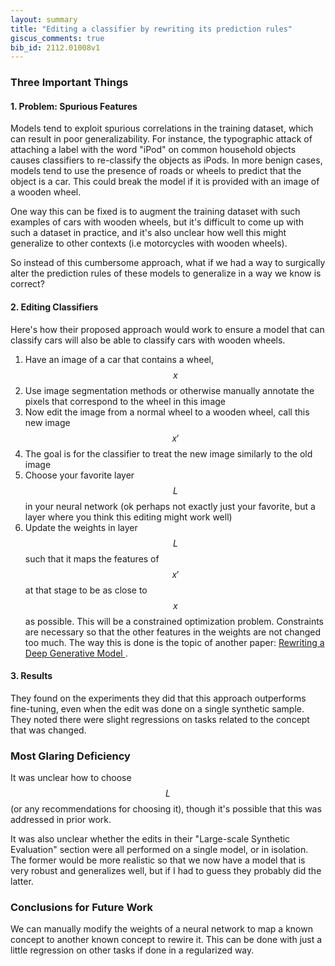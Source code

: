 ```yaml
---
layout: summary
title: "Editing a classifier by rewriting its prediction rules"
giscus_comments: true
bib_id: 2112.01008v1
---
```


### Three Important Things

#### 1. Problem: Spurious Features

Models tend to exploit spurious correlations in the training dataset, which can
result in poor generalizability.
For instance, the typographic attack of attaching a label with the word "iPod"
on common household objects causes classifiers to re-classify the objects as
iPods. In more benign cases, models tend to use the presence of roads or wheels to predict
that the object is a car. This could break the model if it is provided with an
image of a wooden wheel.

One way this can be fixed is to augment the training dataset with such examples of cars with wooden wheels,
but it's difficult to come up with such a dataset in practice, and it's also unclear how well this
might generalize to other contexts (i.e motorcycles with wooden wheels).

So instead of this cumbersome approach, what if we had a way to
surgically alter the prediction rules of these models to generalize
in a way we know is correct?

#### 2. Editing Classifiers

Here's how their proposed approach would work to ensure a model that can
classify cars will also be able to classify cars with wooden wheels.

1. Have an image of a car that contains a wheel, $$x$$
2. Use image segmentation methods or otherwise manually annotate the pixels that correspond to the wheel in this image
3. Now edit the image from a normal wheel to a wooden wheel, call this new image $$x'$$
4. The goal is for the classifier to treat the new image similarly to the old image
5. Choose your favorite layer $$L$$ in your neural network (ok perhaps not exactly just your favorite, but a layer where you think this editing might work well)
6. Update the weights in layer $$L$$ such that it maps the features of $$x'$$ at that stage to be as close
   to $$x$$ as possible. This will be a constrained optimization problem.
   Constraints are necessary so that the other features in the weights are not
   changed too much. The way this is done is the topic of another paper: [Rewriting a Deep Generative Model
   ](https://arxiv.org/abs/2007.15646).

#### 3. Results

They found on the experiments they did that this approach outperforms fine-tuning, even when the edit was
done on a single synthetic sample. They noted there were slight regressions on tasks
related to the concept that was changed.

### Most Glaring Deficiency

It was unclear how to choose $$L$$ (or any recommendations for choosing it),
though it's possible that this was addressed in prior work.

It was also unclear whether the edits in their "Large-scale Synthetic
Evaluation" section were all performed on a single model, or in isolation.
The former would be more realistic so that we now have a model that is very robust
and generalizes well, but if I had to guess they probably did the latter.

### Conclusions for Future Work

We can manually modify the weights of a neural network to map a known concept to
another known concept to rewire it. This can be done with just a little
regression on other tasks if done in a regularized way.
